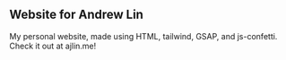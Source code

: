 ## Website for Andrew Lin
My personal website, made using HTML, tailwind, GSAP, and js-confetti. Check it out at ajlin.me!
